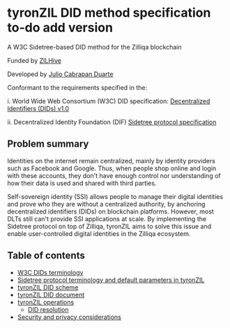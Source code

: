 # tyronZIL DID method specification to-do add version

A W3C Sidetree-based DID method for the Zilliqa blockchain

Funded by [ZILHive](https://zilhive.org/)

Developed by [Julio Cabrapan Duarte](https://github.com/julio-cabdu)

Conformant to the requirements specified in the:

i. World Wide Web Consortium (W3C) DID specification: [Decentralized
Identifiers (DIDs) v1.0](https://w3c.github.io/did-core/)

ii. Decentralized Identity Foundation (DIF) [Sidetree protocol specification](https://identity.foundation/sidetree/spec/)

## Problem summary

Identities on the internet remain centralized, mainly by identity providers such as Facebook and Google. Thus, when people shop online and login with these accounts, they don't have enough control nor understanding of how their data is used and shared with third parties.

Self-sovereign identity (SSI) allows people to manage their digital identities and prove who they are without a centralized authority, by anchoring decentralized identifiers (DIDs) on blockchain platforms. However, most DLTs still can't provide SSI applications at scale. By implementing the Sidetree protocol on top of Zilliqa, tyronZIL aims to solve this issue and enable user-controlled digital identities in the Zilliqa ecosystem.

## Table of contents

- [W3C DIDs terminology](./W3C-terminology.md)
- [Sidetree protocol terminology and default parameters in tyronZIL](./Sidetree-terminology.md)
- [tyronZIL DID scheme](./DID-scheme.md)
- [tyronZIL DID document](./DID-document.md)
- [tyronZIL operations](./tyronZIL-operations/method-operations.md)
    - [DID resolution](./tyronZIL-operations/DID-resolution.md)
- [Security and privacy considerations](./to-do)
